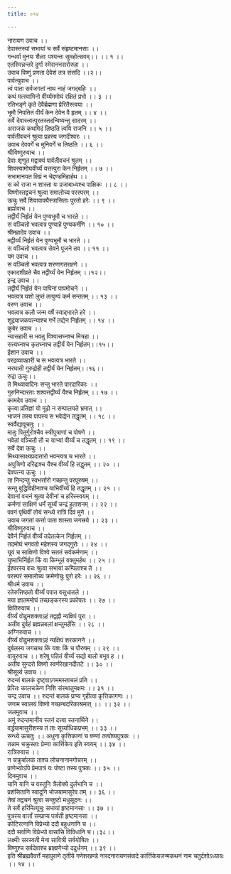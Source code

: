 ```yaml
---
title: ०१४

---
```

नारायण उवाच ।।  
देवास्तस्यां सभायां च सर्वे संहृष्टमानसाः ।।  
गन्धर्वा मुनयः शैलाः पश्यन्तः सुमहोत्सवम्।। ।। १ ।।  
एतस्मिन्नन्तरे दुर्गा स्मेराननसरोरुहा ।।  
उवाच विष्णुं प्रणता देवेशं तत्र संसदि ।।२।।  
पार्वत्युवाच ।।  
त्वं पाता सर्वजगतां नाथ नाहं जगद्बहिः ।।  
कथं मत्स्वामिनो वीर्य्यममोघं रक्षितं प्रभो ।। ३ ।।  
रतिभङ्गे कृते देवैर्ब्रह्मणा प्रेरितैस्त्वया ।।  
भूमौ निपतितं वीर्यं केन देवेन वै हृतम् ।। ४ ।।  
सर्वे देवास्त्वत्पुरतस्तदन्विष्यन्तु सादरम् ।।  
अराजकं कथमिदं तिष्ठति त्वयि राजनि ।। ५ ।।  
पार्वतीवचनं श्रुत्वा प्रहस्य जगदीश्वरः ।।  
उवाच देववर्गे च मुनिवर्गे च तिष्ठति ।। ६ ।।  
श्रीविष्णुरुवाच ।।  
देवाः शृणुत मद्वाक्यं पार्वतीवचनं श्रुतम् ।।  
शिवस्यामोघवीर्य्यं यत्तत्पुरा केन निर्हृतम् ।। ७ ।।  
सभामानयत क्षिप्रं न चेद्दण्डमिहार्हथ ।।  
स को राजा न शास्ता यः प्रजाबाध्यश्च पाक्षिकः ।। ८ ।।  
विष्णोस्तद्वचनं श्रुत्वा समालोच्य परस्परम् ।।  
ऊचुः सर्वे शिवावाक्यैस्त्रासिताः पुरतो हरेः ।। ९ ।।  
ब्रह्मोवाच ।।  
तद्वीर्यं निर्हृतं येन पुण्यभूमौ च भारते ।।  
स वञ्चितो भवत्वत्र पुण्याहे पुण्यकर्मणि ।। १० ।।  
श्रीमहादेव उवाच ।।  
मद्वीर्य्यं निर्हृतं येन पुण्यभूमौ च भारते ।।  
स वञ्चितो भवत्वत्र सेवने पूजने तव ।। ११ ।।  
यम उवाच ।।  
स वञ्चितो भवत्वत्र शरणागतरक्षणे ।।  
एकादशीव्रते चैव तद्वीर्य्यं येन निर्हृतम् ।।१२।।  
इन्द्र उवाच ।।  
तद्वीर्यं निर्हृतं येन पापिनां पापमोचने ।।  
भवत्वत्र यशो लुप्तं तत्पुण्यं कर्म सन्ततम् ।। १३ ।।  
वरुण उवाच ।।  
भवत्वत्र कलौ जन्म वर्षे स्याद्भारते हरे ।।  
शूद्रयाजकपत्न्याश्च गर्भे तद्येन निर्हृतम् ।। १४ ।।  
कुबेर उवाच ।।  
न्यासहारी स भवतु विश्वासघ्नश्च मित्रहा ।।  
सत्यघ्नश्च कृतघ्नश्च तद्वीर्यं येन निर्हृतम्।।१५।।  
ईशान उवाच ।।  
परद्रव्यापहारी च स भवत्वत्र भारते ।।  
नरघाती गुरुद्रोही तद्वीर्यं येन निर्हृतम्।।१६।।  
रुद्रा ऊचुः।।  
ते मिथ्यावादिनः सन्तु भारते पारदारिकाः ।।  
गुरुनिन्दारताः शश्वत्तद्वीर्य्यं यैश्च निर्हृतम् ।। १७ ।।  
कामदेव उवाच ।।  
कृत्वा प्रतिज्ञां यो मूढो न सम्पालयते भ्रमात् ।।  
भाजनं तस्य पापस्य स भवेद्येन तद्धृतम् ।। १८ ।।  
स्वर्वैद्यावूचतुः ।।  
मातुः पितुर्गुरोश्चैव स्त्रीपुत्राणां च पोषणे ।।  
भवेतां वञ्चितौ तौ च याभ्यां वीर्य्यं च तद्धृतम् ।। १९ ।।  
सर्वे देवा ऊचुः ।।  
मिथ्यासाक्ष्यप्रदातारो भवन्त्वत्र च भारते ।।  
अपुत्रिणो दरिद्राश्च यैश्च वीर्य्यं हि तद्धृतम् ।। २० ।।  
देवपत्न्य ऊचुः ।।  
ता निन्दन्तु स्वभर्त्तारो गच्छन्तु परपूरुषम् ।।  
सन्तु बुद्धिविहीनाश्च याभिर्वीर्य्यं हि तद्धृतम् ।। २१ ।।  
देवानां वचनं श्रुत्वा देवीनां च हरिस्स्वयम् ।।  
कर्मणां साक्षिणं धर्मं सूर्य्यं चन्द्रं हुताशनम् ।। २२ ।।  
पवनं पृथिवीं तोयं सन्ध्ये रात्रिं दिवं मुने ।।  
उवाच जगतां कर्त्ता पाता शास्ता जगत्त्रये ।। २३ ।।  
श्रीविष्णुरुवाच ।।  
देवैर्न निर्हृतं वीर्य्यं तदेतत्केन निर्हृतम् ।।  
तदमोघं भगवतो महेशस्य जगद्गुरोः ।। २४ ।।  
यूयं च साक्षिणो विश्वे सततं सर्वकर्मणाम् ।।  
युष्माभिर्निर्हृत किं वा किम्भूतं वक्तुमर्हथ ।। २५ ।।  
ईश्वरस्य वचः श्रुत्वा सभायां कम्पिताश्च ते ।।  
परस्परं समालोच्य क्रमेणोचुः पुरो हरेः ।। २६ ।।  
श्रीधर्म उवाच ।।  
रतेरुत्तिष्ठतो वीर्य्यं पपात वसुधातले ।।  
मया ज्ञातममोघं तच्छङ्करस्य प्रकोपतः ।। २७ ।।  
क्षितिरुवाच ।।  
वीर्य्यं वोढुमशक्ताऽहं तद्वह्नौ न्यक्षिपं पुरा ।।  
अतीव दुर्वहं ब्रह्मन्नबलां क्षन्तुमर्हसि ।। २८ ।।  
अग्निरुवाच ।।  
वीर्य्यं वोढुमशक्ताऽहं न्यक्षिपं शरकानने ।।  
दुर्बलस्य जगन्नाथ किं यशः किं च पौरुषम् ।। २९ ।।  
वायुरुवाच ।। शरेषु पतितं वीर्य्यं सद्यो बालो बभूव ह ।।  
अतीव सुन्दरो विष्णो स्वर्णरेखानदीतटे ।। ३० ।।  
श्रीसूर्य्य उवाच ।।  
रुदन्तं बालकं दृष्ट्वाऽगममस्ताचलं प्रति ।।  
प्रेरितः कालचक्रेण निशि संस्थातुमक्षमः ।। ३१ ।।  
चन्द्र उवाच ।। रुदन्तं बालकं प्राप्य गृहीत्वा कृत्तिकागणः ।।  
जगाम स्वालयं विष्णो गच्छन्बदरिकाश्रमात् ।। ।। ३२ ।।  
जलमुवाच ।।  
अमुं रुदन्तमानीय स्तनं दत्त्वा स्तनार्थिने ।।  
वर्द्धयामासुरीशस्य तं ताः सूर्य्याधिकप्रभम् ।। ३३ ।।  
सन्ध्ये ऊचतुः ।। अधुना कृत्तिकानां च षण्णां तत्पोष्यपुत्रकः ।।  
तन्नाम चक्रुस्ताः प्रेम्णा कार्त्तिकेय इति स्वयम् ।। ३४ ।।  
रात्रिरुवाच ।।  
न चक्रुर्बालकं ताश्च लोचनानामगोचरम् ।।  
प्राणेभ्योऽपि प्रेमपात्रं यः पोष्टा तस्य पुत्रकः ।। ३५ ।।  
दिनमुवाच ।।  
यानि यानि च वस्तूनि त्रैलोक्ये दुर्लभानि च ।।  
प्रशंसितानि स्वादूनि भोजयामासुरेव तम् ।। ३६ ।।  
तेषां तद्वचनं श्रुत्वा सन्तुष्टो मधुसूदनः ।।  
ते सर्वे हरिमित्यूचुः सभायां हृष्टमानसाः ।। ३७ ।।  
पुत्रस्य वार्त्तां सम्प्राप्य पार्वती हृष्टमानसा ।।  
कोटिरत्नानि विप्रेभ्यो ददौ बहुधनानि च ।।  
ददौ सर्वाणि विप्रेभ्यो वासांसि विविधानि च।।३८।।  
लक्ष्मीः सरस्वती मेना सावित्री सर्वयोषितः ।।  
विष्णुश्च सर्वदेवाश्च ब्राह्मणेभ्यो ददुर्धनम् ।। ३९ ।।  
इति श्रीब्रह्मवैवर्त्ते महापुराणे तृतीये गणेशखण्डे नारदनारायणसंवादे कार्त्तिकेयजन्मकथनं नाम चतुर्दशोऽध्यायः ।। १४ ।।